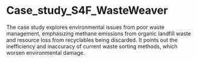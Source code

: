 # Case_study_S4F_WasteWeaver
The case study explores environmental issues from poor waste management, emphasizing methane emissions from organic landfill waste and resource loss from recyclables being discarded. It points out the inefficiency and inaccuracy of current waste sorting methods, which worsen environmental damage.
